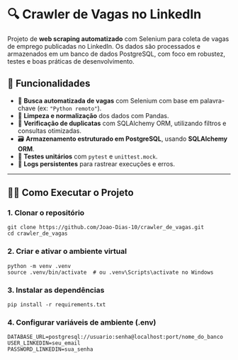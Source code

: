 # 🔍 Crawler de Vagas no LinkedIn

Projeto de **web scraping automatizado** com Selenium para coleta de vagas de emprego publicadas no LinkedIn. Os dados são processados e armazenados em um banco de dados PostgreSQL, com foco em robustez, testes e boas práticas de desenvolvimento.

## 🚀 Funcionalidades

- 🔎 **Busca automatizada de vagas** com Selenium com base em palavra-chave (ex: `"Python remoto"`).
- 🧼 **Limpeza e normalização** dos dados com Pandas.
- 🧠 **Verificação de duplicatas** com SQLAlchemy ORM, utilizando filtros e consultas otimizadas.
- 🗃️ **Armazenamento estruturado em PostgreSQL**, usando **SQLAlchemy ORM**.
- 🧪 **Testes unitários** com `pytest` e `unittest.mock`.
- 📁 **Logs persistentes** para rastrear execuções e erros.

---

## 🧑‍💻 Como Executar o Projeto

### 1. Clonar o repositório

```
git clone https://github.com/Joao-Dias-10/crawler_de_vagas.git
cd crawler_de_vagas
```

### 2. Criar e ativar o ambiente virtual

```
python -m venv .venv
source .venv/bin/activate  # ou .venv\Scripts\activate no Windows
```

### 3. Instalar as dependências

```
pip install -r requirements.txt
```

### 4. Configurar variáveis de ambiente (.env)

```
DATABASE_URL=postgresql://usuario:senha@localhost:port/nome_do_banco
USER_LINKEDIN=seu_email
PASSWORD_LINKEDIN=sua_senha
```



